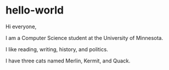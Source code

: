 # hello-world

Hi everyone,

I am a Computer Science student at the University of Minnesota. 

I like reading, writing, history, and politics. 

I have three cats named Merlin, Kermit, and Quack.

